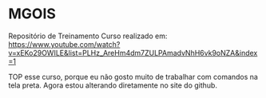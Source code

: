# MGOIS
 Repositório de Treinamento
 Curso realizado em: https://www.youtube.com/watch?v=xEKo29OWILE&list=PLHz_AreHm4dm7ZULPAmadvNhH6vk9oNZA&index=1
 
TOP esse curso, porque eu não gosto muito de trabalhar com comandos na tela preta.
Agora estou alterando diretamente no site do github.
